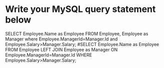 # Write your MySQL query statement below
SELECT Employee.Name as Employee FROM Employee, Employee as Manager where Employee.ManagerId=Manager.Id and Employee.Salary>Manager.Salary;
#SELECT Employee.Name as Employee FROM Employee LEFT JOIN Employee as Manager ON Employee.ManagerId=Manager.Id WHERE Employee.Salary>Manager.Salary;
